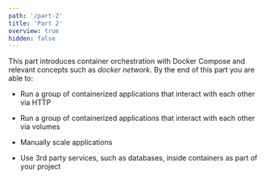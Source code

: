 ```yaml
---
path: '/part-2'
title: 'Part 2'
overview: true
hidden: false
---
```


This part introduces container orchestration with Docker Compose and relevant concepts such as *docker network*. By the end of this part you are able to:

* Run a group of containerized applications that interact with each other via HTTP

* Run a group of containerized applications that interact with each other via volumes

* Manually scale applications

* Use 3rd party services, such as databases, inside containers as part of your project

<pages-in-this-section></pages-in-this-section>
